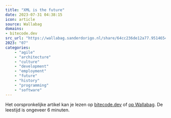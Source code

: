 ```yaml
---
title: "XML is the future"
date: 2023-07-31 04:38:15
icon: article
source: Wallabag
domains:
- bitecode.dev
src_url: "https://wallabag.sanderdorigo.nl/share/64cc236de12a77.95146545"
2023: "07"
categories:
    - "agile"
    - "architecture"
    - "culture"
    - "development"
    - "employment"
    - "future"
    - "history"
    - "programming"
    - "software"
---
```

Het oorspronkelijke artikel kan je lezen op [bitecode.dev](https://www.bitecode.dev/p/hype-cycles) of [op Wallabag](https://wallabag.sanderdorigo.nl/share/64cc236de12a77.95146545). De leestijd is ongeveer 6 minuten.